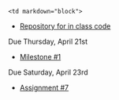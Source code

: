	<td markdown="block">
* [Repository for in class code](https://github.com/jversoza/p4a-spring-16-examples/tree/master/p4a-class21)
</td>
	<td markdown="block">
</td>
	<td markdown="block">

Due Thursday, April 21st

* [Milestone #1](assignments/final-project.html)

Due Saturday, April 23rd

* [Assignment #7](assignments/hw07.html)

</td>

